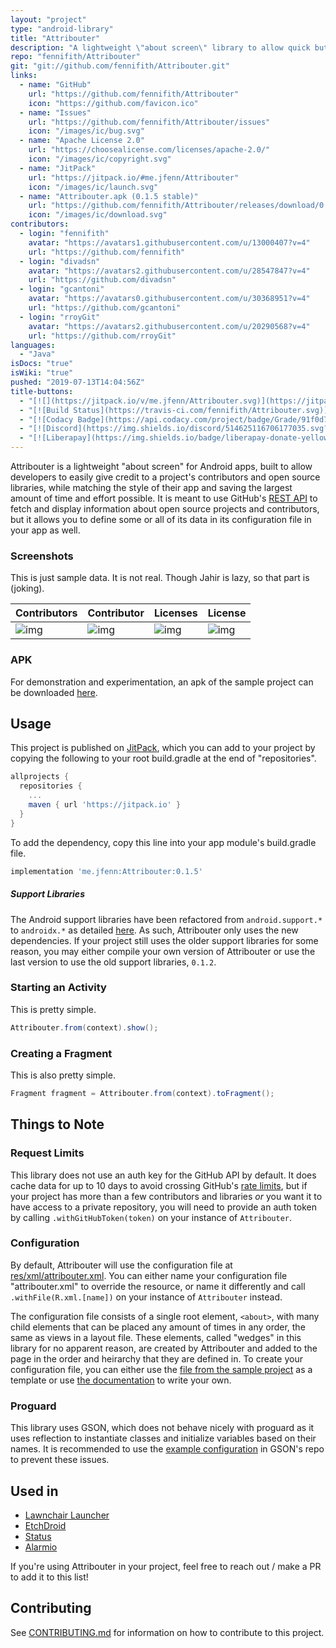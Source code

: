 ```yaml
---
layout: "project"
type: "android-library"
title: "Attribouter"
description: "A lightweight \"about screen\" library to allow quick but customizable attribution in Android apps."
repo: "fennifith/Attribouter"
git: "git://github.com/fennifith/Attribouter.git"
links: 
  - name: "GitHub"
    url: "https://github.com/fennifith/Attribouter"
    icon: "https://github.com/favicon.ico"
  - name: "Issues"
    url: "https://github.com/fennifith/Attribouter/issues"
    icon: "/images/ic/bug.svg"
  - name: "Apache License 2.0"
    url: "https://choosealicense.com/licenses/apache-2.0/"
    icon: "/images/ic/copyright.svg"
  - name: "JitPack"
    url: "https://jitpack.io/#me.jfenn/Attribouter"
    icon: "/images/ic/launch.svg"
  - name: "Attribouter.apk (0.1.5 stable)"
    url: "https://github.com/fennifith/Attribouter/releases/download/0.1.5/Attribouter.apk"
    icon: "/images/ic/download.svg"
contributors: 
  - login: "fennifith"
    avatar: "https://avatars1.githubusercontent.com/u/13000407?v=4"
    url: "https://github.com/fennifith"
  - login: "divadsn"
    avatar: "https://avatars2.githubusercontent.com/u/28547847?v=4"
    url: "https://github.com/divadsn"
  - login: "gcantoni"
    avatar: "https://avatars0.githubusercontent.com/u/30368951?v=4"
    url: "https://github.com/gcantoni"
  - login: "rroyGit"
    avatar: "https://avatars2.githubusercontent.com/u/20290568?v=4"
    url: "https://github.com/rroyGit"
languages: 
  - "Java"
isDocs: "true"
isWiki: "true"
pushed: "2019-07-13T14:04:56Z"
title-buttons: 
  - "[![](https://jitpack.io/v/me.jfenn/Attribouter.svg)](https://jitpack.io/#me.jfenn/Attribouter)"
  - "[![Build Status](https://travis-ci.com/fennifith/Attribouter.svg)](https://travis-ci.com/fennifith/Attribouter)"
  - "[![Codacy Badge](https://api.codacy.com/project/badge/Grade/91f0d7f732be4668aa428d5c634a531d)](https://www.codacy.com/app/fennifith/Attribouter?utm_source=github.com&amp;utm_medium=referral&amp;utm_content=fennifith/Attribouter&amp;utm_campaign=Badge_Grade)"
  - "[![Discord](https://img.shields.io/discord/514625116706177035.svg?logo=discord&colorB=7289da)](https://discord.gg/amDKN6A)"
  - "[![Liberapay](https://img.shields.io/badge/liberapay-donate-yellow.svg?logo=liberapay)](https://liberapay.com/fennifith/donate)"
---
```




Attribouter is a lightweight "about screen" for Android apps, built to allow developers to easily give credit to a project's contributors and open source libraries, while matching the style of their app and saving the largest amount of time and effort possible. It is meant to use GitHub's [REST API](https://developer.github.com/v3/) to fetch and display information about open source projects and contributors, but it allows you to define some or all of its data in its configuration file in your app as well.

### Screenshots

This is just sample data. It is not real. Though Jahir is lazy, so that part is (joking).

| Contributors | Contributor | Licenses | License |
|--------------|-------------|----------|---------|
| ![img](https://jfenn.me/images/screenshots/Attribouter-Main.png) | ![img](https://jfenn.me/images/screenshots/Attribouter-Contributor.png) | ![img](https://jfenn.me/images/screenshots/Attribouter-Licenses.png) | ![img](https://jfenn.me/images/screenshots/Attribouter-License.png) |

### APK

For demonstration and experimentation, an apk of the sample project can be downloaded [here](https://github.com/fennifith/Attribouter/blob/master/../../releases/).

## Usage

This project is published on [JitPack](https://jitpack.io), which you can add to your project by copying the following to your root build.gradle at the end of "repositories".

```gradle
allprojects {
  repositories {
    ...
    maven { url 'https://jitpack.io' }
  }
}
```

To add the dependency, copy this line into your app module's build.gradle file.

```gradle
implementation 'me.jfenn:Attribouter:0.1.5'
```

##### Support Libraries

The Android support libraries have been refactored from `android.support.*` to `androidx.*` as detailed [here](https://developer.android.com/topic/libraries/support-library/androidx-overview). As such, Attribouter only uses the new dependencies. If your project still uses the older support libraries for some reason, you may either compile your own version of Attribouter or use the last version to use the old support libraries, `0.1.2`.

### Starting an Activity
This is pretty simple.

``` java
Attribouter.from(context).show();
```

### Creating a Fragment
This is also pretty simple.

``` java
Fragment fragment = Attribouter.from(context).toFragment();
```

## Things to Note

### Request Limits

This library does not use an auth key for the GitHub API by default. It does cache data for up to 10 days to avoid crossing GitHub's [rate limits](https://developer.github.com/v3/rate_limit/), but if your project has more than a few contributors and libraries *or* you want it to have access to a private repository, you will need to provide an auth token by calling `.withGitHubToken(token)` on your instance of `Attribouter`.

### Configuration

By default, Attribouter will use the configuration file at [res/xml/attribouter.xml](./attribouter/src/main/res/xml/attribouter.xml). You can either name your configuration file "attribouter.xml" to override the resource, or name it differently and call `.withFile(R.xml.[name])` on your instance of `Attribouter` instead.

The configuration file consists of a single root element, `<about>`, with many child elements that can be placed any amount of times in any order, the same as views in a layout file. These elements, called "wedges" in this library for no apparent reason, are created by Attribouter and added to the page in the order and heirarchy that they are defined in. To create your configuration file, you can either use the [file from the sample project](https://github.com/fennifith/Attribouter/blob/master/./app/src/main/res/xml/about.xml) as a template or use [the documentation](https://jfenn.me/projects/attribouter/wiki) to write your own.

### Proguard

This library uses GSON, which does not behave nicely with proguard as it uses reflection to instantiate classes and initialize variables based on their names. It is recommended to use the [example configuration](https://github.com/google/gson/blob/master/examples/android-proguard-example/proguard.cfg) in GSON's repo to prevent these issues.

## Used in

- [Lawnchair Launcher](https://github.com/LawnchairLauncher/Lawnchair)
- [EtchDroid](https://github.com/EtchDroid/EtchDroid)
- [Status](https://github.com/fennifith/Status)
- [Alarmio](https://github.com/fennifith/Alarmio)

If you're using Attribouter in your project, feel free to reach out / make a PR to add it to this list!

## Contributing

See [CONTRIBUTING.md](https://github.com/fennifith/Attribouter/blob/master/./.github/CONTRIBUTING.md) for information on how to contribute to this project.

